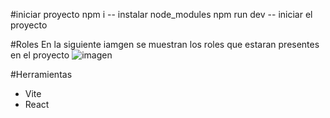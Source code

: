 #iniciar proyecto
npm i -- instalar node_modules
npm run dev -- iniciar el proyecto



#Roles 
En la siguiente iamgen se muestran los roles que estaran presentes en el proyecto
![imagen](https://github.com/user-attachments/assets/3a3560d4-7bfc-4f02-ab49-ca87a33b7051)

#Herramientas
* Vite
* React




